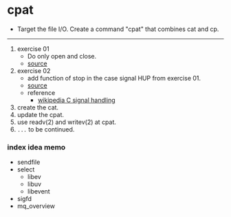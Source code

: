 cpat
===

* Target the file I/O. Create a command "cpat" that combines cat and cp.

---

1. exercise 01
	* Do only open and close.
	* [source](./src/01/open.c)
2. exercise 02
	* add function of stop in the case signal HUP from exercise 01.
	* [source](./src/02/open.c)
	* reference
		* [wikipedia C signal handling](https://en.wikipedia.org/wiki/C_signal_handling)
3. create the cat.
4. update the cpat.
5. use readv(2) and writev(2) at cpat.
6. `...` to be continued.

### index idea memo

* sendfile
* select
	* libev
	* libuv
	* libevent
* sigfd
* mq_overview
